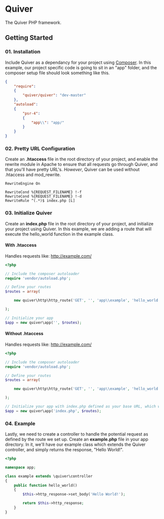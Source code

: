 # Quiver
The Quiver PHP framework.

## Getting Started

### 01. Installation

Include Quiver as a dependancy for your project using [Composer](https://getcomposer.org/). In this example, our project specific code is going to sit in an "app" folder, and the composer setup file should look something like this.

```json
{
	"require":
	{
		"quiver/quiver": "dev-master"
	},
	"autoload":
	{
		"psr-4":
		{
			"app\\": "app/"
		}
	}
}
```

### 02. Pretty URL Configuration

Create an **.htaccess** file in the root directory of your project, and enable the rewrite module in Apache to ensure that all requests go through Quiver, and that you'll have pretty URL's. _However_, Quiver can be used without .htaccess and mod_rewrite.

```
RewriteEngine On

RewriteCond %{REQUEST_FILENAME} !-f
RewriteCond %{REQUEST_FILENAME} !-d
RewriteRule ^(.*)$ index.php [L]
```

### 03. Initialize Quiver

Create an **index.php** file in the root directory of your project, and initialize your project using Quiver. In this example, we are adding a route that will execute the hello_world function in the example class.

#### With .htaccess

Handles requests like: http://example.com/

```php
<?php

// Include the composer autoloader
require 'vendor/autoload.php';

// Define your routes
$routes = array(

	new quiver\http\http_route('GET', '', 'app\\example', 'hello_world')

);

// Initialize your app
$app = new quiver\app('', $routes);
```

#### Without .htaccess

Handles requests like: http://example.com/

```php
<?php

// Include the composer autoloader
require 'vendor/autoload.php';

// Define your routes
$routes = array(

	new quiver\http\http_route('GET', '', 'app\\example', 'hello_world')

);

// Initialize your app with index.php defined as your base URL, which will remove it from all incoming requests
$app = new quiver\app('index.php', $routes);
```

### 04. Example

Lastly, we need to create a controller to handle the potential request as defined by the route we set up. Create an **example.php** file in your app directory. In it, we'll have our example class which extends the Quiver controller, and simply returns the response, "Hello World!".

```php
<?php

namespace app;

class example extends \quiver\controller
{
	public function hello_world()
	{
		$this->http_response->set_body('Hello World!');

		return $this->http_response;
	}
}
```
